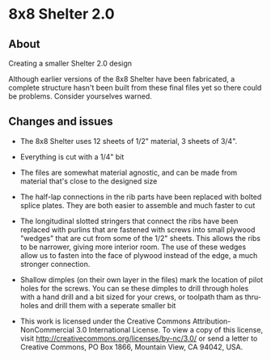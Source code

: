 # 8x8 Shelter 2.0

## About
Creating a smaller Shelter 2.0 design

Although earlier versions of the 8x8 Shelter  have been fabricated, a complete structure hasn't been built from these final files yet so there could be problems. Consider yourselves warned.


## Changes and issues

* The 8x8 Shelter uses 12 sheets of 1/2" material, 3 sheets of 3/4". 

* Everything is cut with a 1/4" bit

* The files are somewhat material agnostic, and can be made from material that's close to the designed size

* The half-lap connections in the rib parts have been replaced with bolted splice plates. They are both easier to assemble and much faster to cut

* The longitudinal slotted stringers that connect the ribs have been replaced with purlins that are fastened with screws into small plywood "wedges" that are cut from some of the 1/2" sheets. This allows the ribs to be narrower, giving more interior room. The use of these wedges allow us to fasten into the face of plywood instead of the edge, a much stronger connection.

* Shallow dimples (on their own layer in the files) mark the location of pilot holes for the screws. You can se these dimples to drill through holes with a hand drill and a bit sized for your crews, or toolpath tham as thru-holes and drill them with a seperate smaller bit


* This work is licensed under the Creative Commons Attribution-NonCommercial 3.0 International License. To view a copy of this license, visit http://creativecommons.org/licenses/by-nc/3.0/ or send a letter to Creative Commons, PO Box 1866, Mountain View, CA 94042, USA.

